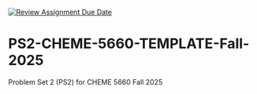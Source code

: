 [![Review Assignment Due Date](https://classroom.github.com/assets/deadline-readme-button-22041afd0340ce965d47ae6ef1cefeee28c7c493a6346c4f15d667ab976d596c.svg)](https://classroom.github.com/a/iljKwACh)
# PS2-CHEME-5660-TEMPLATE-Fall-2025
Problem Set 2 (PS2) for CHEME 5660 Fall 2025
